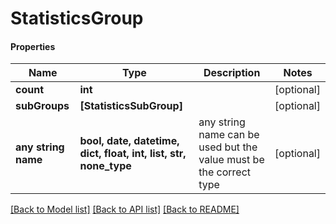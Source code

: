 # StatisticsGroup

#### Properties
Name | Type | Description | Notes
------------ | ------------- | ------------- | -------------
**count** | **int** |  | [optional] 
**subGroups** | **[StatisticsSubGroup]** |  | [optional] 
**any string name** | **bool, date, datetime, dict, float, int, list, str, none_type** | any string name can be used but the value must be the correct type | [optional]

[[Back to Model list]](../README.md#documentation-for-models) [[Back to API list]](../README.md#documentation-for-api-endpoints) [[Back to README]](../README.md)

